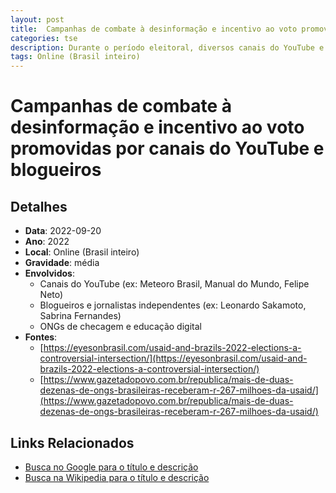 ```yaml
---
layout: post
title:  Campanhas de combate à desinformação e incentivo ao voto promovidas por canais do YouTube e blogueiros
categories: tse
description: Durante o período eleitoral, diversos canais do YouTube e blogueiros de grande influência participaram de campanhas de incentivo ao voto, defesa do processo eleitoral e combate à desinformação, muitas vezes em parceria com ONGs e projetos apoiados por verba internacional. Os conteúdos incluíram lives, vídeos explicativos, debates com especialistas, entrevistas com lideranças políticas e séries temáticas sobre checagem de fatos e direitos políticos. Os comunicadores progressistas concentraram esforços em desconstruir fake news associadas à disputa presidencial. Não há comprovação pública de financiamento estrangeiro direto para campanhas de candidatos, mas parte dos canais atuou em projetos contemplados por editais e parcerias de ONGs financiadas pela USAID.
tags: Online (Brasil inteiro)
---
```


# Campanhas de combate à desinformação e incentivo ao voto promovidas por canais do YouTube e blogueiros

## Detalhes
- **Data**: 2022-09-20
- **Ano**: 2022
- **Local**: Online (Brasil inteiro)
- **Gravidade**: média
- **Envolvidos**:
  - Canais do YouTube (ex: Meteoro Brasil, Manual do Mundo, Felipe Neto)
  - Blogueiros e jornalistas independentes (ex: Leonardo Sakamoto, Sabrina Fernandes)
  - ONGs de checagem e educação digital
- **Fontes**:
  - [https://eyesonbrasil.com/usaid-and-brazils-2022-elections-a-controversial-intersection/](https://eyesonbrasil.com/usaid-and-brazils-2022-elections-a-controversial-intersection/)
  - [https://www.gazetadopovo.com.br/republica/mais-de-duas-dezenas-de-ongs-brasileiras-receberam-r-267-milhoes-da-usaid/](https://www.gazetadopovo.com.br/republica/mais-de-duas-dezenas-de-ongs-brasileiras-receberam-r-267-milhoes-da-usaid/)

## Links Relacionados
- [Busca no Google para o título e descrição](https://www.google.com/search?q=%22Alexandre%20de%20Moraes%22%20Campanhas%20de%20combate%20%C3%A0%20desinforma%C3%A7%C3%A3o%20e%20incentivo%20ao%20voto%20promovidas%20por%20canais%20do%20YouTube%20e%20blogueiros%20Durante%20o%20per%C3%ADodo%20eleitoral%2C%20diversos%20canais%20do%20YouTube%20e%20blogueiros%20de%20grande%20influ%C3%AAncia%20participaram%20de%20campanhas%20de%20incentivo%20ao%20voto%2C%20defesa%20do%20processo%20eleitoral%20e%20combate%20%C3%A0%20desinforma%C3%A7%C3%A3o%2C%20muitas%20vezes%20em%20parceria%20com%20ONGs%20e%20projetos%20apoiados%20por%20verba%20internacional.%20Os%20conte%C3%BAdos%20inclu%C3%ADram%20lives%2C%20v%C3%ADdeos%20explicativos%2C%20debates%20com%20especialistas%2C%20entrevistas%20com%20lideran%C3%A7as%20pol%C3%ADticas%20e%20s%C3%A9ries%20tem%C3%A1ticas%20sobre%20checagem%20de%20fatos%20e%20direitos%20pol%C3%ADticos.%20Os%20comunicadores%20progressistas%20concentraram%20esfor%C3%A7os%20em%20desconstruir%20fake%20news%20associadas%20%C3%A0%20disputa%20presidencial.%20N%C3%A3o%20h%C3%A1%20comprova%C3%A7%C3%A3o%20p%C3%BAblica%20de%20financiamento%20estrangeiro%20direto%20para%20campanhas%20de%20candidatos%2C%20mas%20parte%20dos%20canais%20atuou%20em%20projetos%20contemplados%20por%20editais%20e%20parcerias%20de%20ONGs%20financiadas%20pela%20USAID.%20Online%20%28Brasil%20inteiro%29%202022)
- [Busca na Wikipedia para o título e descrição](https://en.wikipedia.org/w/index.php?search=%22Alexandre%20de%20Moraes%22%20Campanhas%20de%20combate%20%C3%A0%20desinforma%C3%A7%C3%A3o%20e%20incentivo%20ao%20voto%20promovidas%20por%20canais%20do%20YouTube%20e%20blogueiros%20Durante%20o%20per%C3%ADodo%20eleitoral%2C%20diversos%20canais%20do%20YouTube%20e%20blogueiros%20de%20grande%20influ%C3%AAncia%20participaram%20de%20campanhas%20de%20incentivo%20ao%20voto%2C%20defesa%20do%20processo%20eleitoral%20e%20combate%20%C3%A0%20desinforma%C3%A7%C3%A3o%2C%20muitas%20vezes%20em%20parceria%20com%20ONGs%20e%20projetos%20apoiados%20por%20verba%20internacional.%20Os%20conte%C3%BAdos%20inclu%C3%ADram%20lives%2C%20v%C3%ADdeos%20explicativos%2C%20debates%20com%20especialistas%2C%20entrevistas%20com%20lideran%C3%A7as%20pol%C3%ADticas%20e%20s%C3%A9ries%20tem%C3%A1ticas%20sobre%20checagem%20de%20fatos%20e%20direitos%20pol%C3%ADticos.%20Os%20comunicadores%20progressistas%20concentraram%20esfor%C3%A7os%20em%20desconstruir%20fake%20news%20associadas%20%C3%A0%20disputa%20presidencial.%20N%C3%A3o%20h%C3%A1%20comprova%C3%A7%C3%A3o%20p%C3%BAblica%20de%20financiamento%20estrangeiro%20direto%20para%20campanhas%20de%20candidatos%2C%20mas%20parte%20dos%20canais%20atuou%20em%20projetos%20contemplados%20por%20editais%20e%20parcerias%20de%20ONGs%20financiadas%20pela%20USAID.%20Online%20%28Brasil%20inteiro%29%202022)
